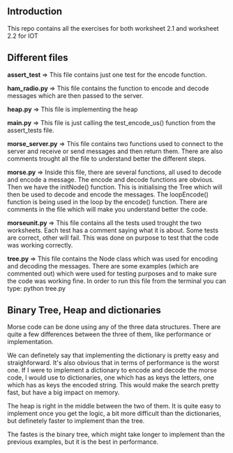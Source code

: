 <h2>Introduction</h2>
This repo contains all the exercises for both worksheet 2.1 and worksheet 2.2 for IOT

<h2><b>Different files</b></h2>
 <b>assert_test </b> => This file contains just one test for the encode function. 

 <b>ham_radio.py </b> => This file contains the function to encode and decode messages which are then passed to the server. 

 <b>heap.py</b> => This file is implementing the heap

 <b>main.py</b> => This file is just calling the test_encode_us() function from the assert_tests file.

 <b>morse_server.py</b>  => This file contains two functions used to connect to the server and receive or send messages and then return them. There are also comments trought all the file to understand better the different steps.

 <b>morse.py</b> => Inside this file, there are several functions, all used to decode and encode a message. The encode and decode functions are obvious. Then we have the initNode() function. This is initialising the Tree which will then be used to decode and encode the messages. The loopEncode() function is being used in the loop by the encode() function. There are comments in the file which will make you understand better the code.

 <b>morseunit.py </b> => This file contains all the tests used trought the two worksheets. Each test has a comment saying what it is about. Some tests are correct, other will fail. This was done on purpose to test that the code was working correctly.

 <b>tree.py </b> => This file contains the Node class which was used for encoding and decoding the messages. There are some examples (which are commented out) which were used for testing purposes and to make sure the code was working fine.
 In order to run this file from the terminal you can type: python tree.py


<h2>Binary Tree, Heap and dictionaries</h2>
 Morse code can be done using any of the three data structures. There are quite a few differences between the three of them, like performance or implementation. 
 
 We can definetely say that implementing the dictionary is pretty easy and straighforward. It's also obvious that in terms of performance is the worst one. If I were to implement a dictionary to encode and decode the morse code, I would use to dictionaries, one which has as keys the letters, one which has as keys the encoded string. This would make the search pretty fast, but have a big impact on memory.

 The heap is right in the middle between the two of them. It is quite easy to implement once you get the logic, a bit more difficult than the dictionaries, but definetely faster to implement than the tree. 
 
 The fastes is the binary tree, which might take longer to implement than the previous examples, but it is the best in performance.   